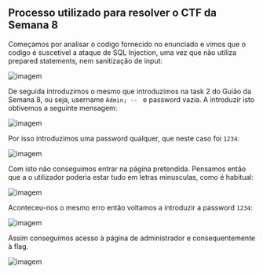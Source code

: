 ## Processo utilizado para resolver o CTF da Semana 8

Começamos por analisar o codigo fornecido no enunciado e vimos que o codigo é suscetivel a ataque de SQL Injection, uma vez que não utiliza prepared statements, nem sanitização de input:

![imagem](https://git.fe.up.pt/fsi/fsi2324/logs/l06g07/-/raw/main/images/ctf_sqli_1.png)

De seguida introduzimos o mesmo que introduzimos na task 2 do Guião da Semana 8, ou seja, username `Admin; -- ` e password vazia. A introduzir isto obtivemos a seguinte mensagem:

![imagem](https://git.fe.up.pt/fsi/fsi2324/logs/l06g07/-/raw/main/images/ctf_sqli_5.png)

Por isso introduzimos uma password qualquer, que neste caso foi `1234`:

![imagem](https://git.fe.up.pt/fsi/fsi2324/logs/l06g07/-/raw/main/images/ctf_sqli_6.png)

Com isto não conseguimos entrar na página pretendida. Pensamos então que a o utilizador poderia estar tudo em letras minusculas, como é habitual:

![imagem](https://git.fe.up.pt/fsi/fsi2324/logs/l06g07/-/raw/main/images/ctf_sqli_3.png)

Aconteceu-nos o mesmo erro então voltamos a introduzir a password `1234`:

![imagem](https://git.fe.up.pt/fsi/fsi2324/logs/l06g07/-/raw/main/images/ctf_sqli_2.png)

Assim conseguimos acesso à página de administrador e consequentemente à flag.

![imagem](https://git.fe.up.pt/fsi/fsi2324/logs/l06g07/-/raw/main/images/ctf_sqli_4.png)
